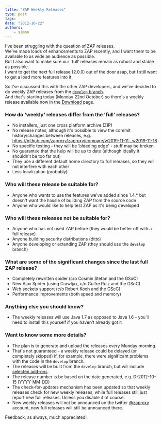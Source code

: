 ```yaml
---
title: "ZAP Weekly Releases"
type: post
tags:
date: "2012-10-22"
authors:
    - simon
---
```

I've been struggling with the question of ZAP releases.  
We've made loads of enhancements to ZAP recently, and I want them to be available to as wide an audience as possible.  
But I also want to make sure our 'full' releases remain as robust and stable as possible.  
I want to get the next full release (2.0.0) out of the door asap, but I still want to get a load more features into it.  
  
So I've discussed this with the other ZAP developers, and we've decided to do weekly ZAP releases from the [`develop` branch](https://github.com/zaproxy/zaproxy/tree/develop/).  
And that's starting today (Monday 22nd October) so there's a weekly release available now in the [Download](/download/#weekly) page.
  

###  How do 'weekly' releases differ from the 'full' releases?

  * No installers, just one cross platform archive (ZIP)
  * No release notes, although it's possible to view the commit history/changes between releases, e.g. https://github.com/zaproxy/zaproxy/compare/w2019-11-11...w2019-11-18 
  * No specific testing - they will be 'bleeding edge' - stuff may be broken
  * No guarantee that the help will be up to date (although ideally it shouldn't be too far out)
  * They use a different default home directory to full releases, so they will not interfere with each other
  * Less localization (probably)

###  Who will these release be suitable for?

  * Anyone who wants to use the features we've added since 1.4.* but doesn't want the hassle of building ZAP from the source code
  * Anyone who would like to help test ZAP as it's being developed

###  Who will these releases not be suitable for?

  * Anyone who has not used ZAP before (they would be better off with a full release)
  * Anyone building security distributions (ditto)
  * Anyone developing or extending ZAP (they should use the `develop` branch)

###  What are some of the significant changes since the last full ZAP release?

  * Completely rewritten spider (c/o Cosmin Stefan and the GSoC)
  * New Ajax Spider (using Crawljax, c/o Guifre Ruiz and the GSoC)
  * Web sockets support (c/o Robert Koch and the GSoC)
  * Performance improvements (both speed and memory)

###  Anything else you should know?

  * The weekly releases will use Java 1.7 as opposed to Java 1.6 - you'll need to install this yourself if you haven't already got it

###  Want to know some more details?

  * The plan is to generate and upload the releases every Monday morning.
  * That's not guaranteed - a weekly release could be delayed (or completely skipped) if, for example, there were significant problems with the code in the `develop` branch.
  * The releases will be built from the `develop` branch, but will include [selected add-ons](https://github.com/zaproxy/zaproxy/blob/develop/zap/src/main/weekly-add-ons.json).
  * The release number is be based on the date generated, e.g. D-2012-10-15 (YYYY-MM-DD)
  * The check-for-updates mechanism has been updated so that weekly releases check for new weekly releases, while full releases still just report new full releases. Unless you disable it of course.
  * New weekly releases will not be announced on the twitter [@zaproxy](https://twitter.com/zaproxy) account, new full releases will still be announced there.

Feedback, as always, much appreciated!  


